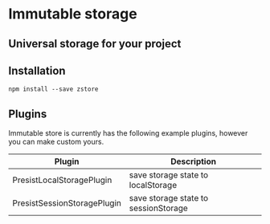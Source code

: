 # Immutable storage
## Universal storage for your project

## Installation
```
npm install --save zstore
```

## Plugins

Immutable store is currently has the following example plugins, however you can make custom yours.

| Plugin | Description                          |
| ------ |--------------------------------------|
| PresistLocalStoragePlugin | save storage state to localStorage   |
| PresistSessionStoragePlugin | save storage state to sessionStorage |